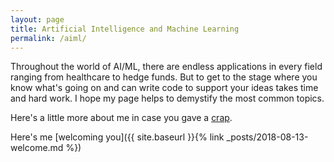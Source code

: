 ```yaml
---
layout: page
title: Artificial Intelligence and Machine Learning
permalink: /aiml/
---
```


Throughout the world of AI/ML, there are endless applications in every field ranging from healthcare to hedge funds. But to get to the stage where you know what's going on and can write code to support your ideas takes time and hard work. I hope my page helps to demystify the most common topics.

Here's a little more about me in case you gave a [crap](about.md). 

Here's me [welcoming you]({{ site.baseurl }}{% link _posts/2018-08-13-welcome.md %})
